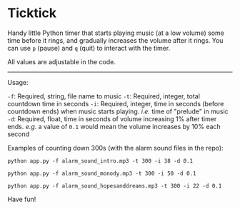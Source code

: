 # Ticktick

Handy little Python timer that starts playing music (at a low volume) some time before it rings, and gradually increases the volume after it rings. You can use `p` (pause) and `q` (quit) to interact with the timer.

All values are adjustable in the code.

---

Usage:

`-f`: Required, string, file name to music
`-t`: Required, integer, total countdown time in seconds
`-i`: Required, integer, time in seconds (before countdown ends) when music starts playing. *i.e.* time of "prelude" in music
`-d`: Required, float, time in seconds of volume increasing 1% after timer ends. *e.g.* a value of `0.1` would mean the volume increases by 10% each second

Examples of counting down 300s (with the alarm sound files in the repo):

```
python app.py -f alarm_sound_intro.mp3 -t 300 -i 38 -d 0.1 
```

```
python app.py -f alarm_sound_monody.mp3 -t 300 -i 50 -d 0.1 
```

```
python app.py -f alarm_sound_hopesanddreams.mp3 -t 300 -i 22 -d 0.1 
```

Have fun!

